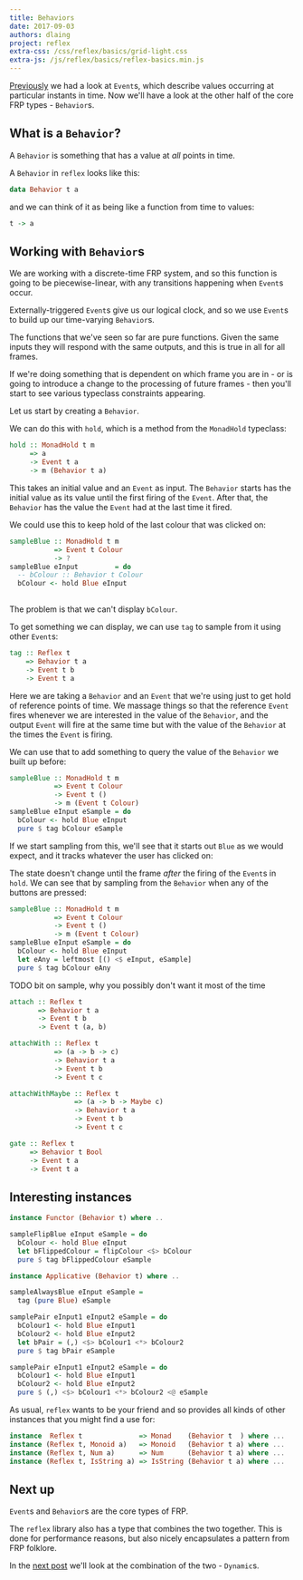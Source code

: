 ```yaml
---
title: Behaviors
date: 2017-09-03
authors: dlaing
project: reflex
extra-css: /css/reflex/basics/grid-light.css
extra-js: /js/reflex/basics/reflex-basics.min.js
---
```


<div id="grid-setup"></div>

[Previously](./events/) we had a look at `Event`s, which describe values occurring at particular instants in time.
Now we'll have a look at the other half of the core FRP types - `Behavior`s.

## What is a `Behavior`?

A `Behavior` is something that has a value at _all_ points in time.

A `Behavior` in `reflex` looks like this:
```haskell
data Behavior t a
```

and we can think of it as being like a function from time to values:

```haskell
t -> a
```

## Working with `Behavior`s

We are working with a discrete-time FRP system, and so this function is going to be piecewise-linear, with any transitions happening when `Event`s occur.

Externally-triggered `Event`s give us our logical clock, and so we use `Event`s to build up our time-varying `Behavior`s.

The functions that we've seen so far are pure functions.
Given the same inputs they will respond with the same outputs, and this is true in all for all frames.

If we're doing something that is dependent on which frame you are in - or is going to introduce a change to the processing of future frames - then you'll start to see various typeclass constraints appearing.

Let us start by creating a `Behavior`.

We can do this with `hold`, which is a method from the `MonadHold` typeclass:
```haskell
hold :: MonadHold t m
     => a
     -> Event t a
     -> m (Behavior t a)
```

This takes an initial value and an `Event` as input.
The `Behavior` starts has the initial value as its value until the first firing of the `Event`.
After that, the `Behavior` has the value the `Event` had at the last time it fired.

We could use this to keep hold of the last colour that was clicked on:
```haskell
sampleBlue :: MonadHold t m 
           => Event t Colour 
           -> ?
sampleBlue eInput         = do
  -- bColour :: Behavior t Colour
  bColour <- hold Blue eInput
 
```

The problem is that we can't display `bColour`.

To get something we can display, we can use `tag` to sample from it using other `Event`s:
```haskell
tag :: Reflex t 
    => Behavior t a
    -> Event t b
    -> Event t a
```

Here we are taking a `Behavior` and an `Event` that we're using just to get hold of reference points of time.
We massage things so that the reference `Event` fires whenever we are interested in the value of the `Behavior`, and 
the output `Event` will fire at the same time but with the value of the `Behavior` at the times the `Event` is firing.

We can use that to add something to query the value of the `Behavior` we built up before:
```haskell
sampleBlue :: MonadHold t m 
           => Event t Colour 
           -> Event t () 
           -> m (Event t Colour)
sampleBlue eInput eSample = do
  bColour <- hold Blue eInput
  pure $ tag bColour eSample
```

If we start sampling from this, we'll see that it starts out `Blue` as we would expect, and it tracks whatever the user has clicked on:
<div id="basics-behaviors-sampleBlue1"></div>

The state doesn't change until the frame _after_ the firing of the `Event`s in `hold`.
We can see that by sampling from the `Behavior` when any of the buttons are pressed:
```haskell
sampleBlue :: MonadHold t m 
           => Event t Colour 
           -> Event t () 
           -> m (Event t Colour)
sampleBlue eInput eSample = do
  bColour <- hold Blue eInput
  let eAny = leftmost [() <$ eInput, eSample]
  pure $ tag bColour eAny
```

<div id="basics-behaviors-sampleBlue2"></div>

TODO bit on sample, why you possibly don't want it most of the time

<div id="basics-behaviors-sample"></div>


```haskell
attach :: Reflex t 
       => Behavior t a 
       -> Event t b 
       -> Event t (a, b)
```

```haskell
attachWith :: Reflex t 
           => (a -> b -> c) 
           -> Behavior t a
           -> Event t b
           -> Event t c
```

```haskell
attachWithMaybe :: Reflex t
                => (a -> b -> Maybe c) 
                -> Behavior t a
                -> Event t b
                -> Event t c
```

```haskell
gate :: Reflex t 
     => Behavior t Bool
     -> Event t a
     -> Event t a
```

## Interesting instances

```haskell
instance Functor (Behavior t) where ..
```

```haskell
sampleFlipBlue eInput eSample = do
  bColour <- hold Blue eInput
  let bFlippedColour = flipColour <$> bColour
  pure $ tag bFlippedColour eSample
```

<div id="basics-behaviors-sampleFlipBlue"></div>

```haskell
instance Applicative (Behavior t) where ..
```

```haskell
sampleAlwaysBlue eInput eSample =
  tag (pure Blue) eSample
```

<div id="basics-behaviors-sampleAlwaysBlue"></div>

```haskell
samplePair eInput1 eInput2 eSample = do
  bColour1 <- hold Blue eInput1
  bColour2 <- hold Blue eInput2
  let bPair = (,) <$> bColour1 <*> bColour2
  pure $ tag bPair eSample
```

```haskell
samplePair eInput1 eInput2 eSample = do
  bColour1 <- hold Blue eInput1
  bColour2 <- hold Blue eInput2
  pure $ (,) <$> bColour1 <*> bColour2 <@ eSample
```

<div id="basics-behaviors-samplePair"></div>

As usual, `reflex` wants to be your friend and so provides all kinds of other instances that you might find a use for:

```haskell
instance  Reflex t              => Monad    (Behavior t  ) where ...
instance (Reflex t, Monoid a)   => Monoid   (Behavior t a) where ...
instance (Reflex t, Num a)      => Num      (Behavior t a) where ...
instance (Reflex t, IsString a) => IsString (Behavior t a) where ...
```

## Next up

`Event`s and `Behavior`s are the core types of FRP.

The `reflex` library also has a type that combines the two together.
This is done for performance reasons, but also nicely encapsulates a pattern from FRP folklore.

In the [next post](./dynamics/) we'll look at the combination of the two - `Dynamic`s.

